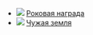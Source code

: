 * ![](/books/sf_history/Игорь%20Пресняков/Роковая%20награда.jpg) [Роковая награда](/books/sf_history/Игорь%20Пресняков/Роковая%20награда)
* ![](/books/sf_history/Игорь%20Пресняков/Чужая%20земля.jpg) [Чужая земля](/books/sf_history/Игорь%20Пресняков/Чужая%20земля)
